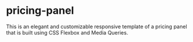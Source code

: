 # pricing-panel
This is an elegant and customizable responsive template of a pricing panel that is built using CSS Flexbox and Media Queries.
